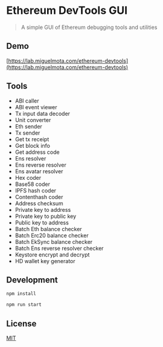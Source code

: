 # Ethereum DevTools GUI

> A simple GUI of Ethereum debugging tools and utilities

## Demo

[https://lab.miguelmota.com/ethereum-devtools](https://lab.miguelmota.com/ethereum-devtools)

## Tools

- ABI caller
- ABI event viewer
- Tx input data decoder
- Unit converter
- Eth sender
- Tx sender
- Get tx receipt
- Get block info
- Get address code
- Ens resolver
- Ens reverse resolver
- Ens avatar resolver
- Hex coder
- Base58 coder
- IPFS hash coder
- Contenthash coder
- Address checksum
- Private key to address
- Private key to public key
- Public key to address
- Batch Eth balance checker
- Batch Erc20 balance checker
- Batch EkSync balance checker
- Batch Ens reverse resolver checker
- Keystore encrypt and decrypt
- HD wallet key generator

## Development

```bash
npm install
```

```bash
npm run start
```

## License

[MIT](LICENSE)
